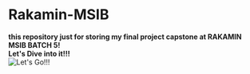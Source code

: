 # Rakamin-MSIB
**this repository just for storing my final project capstone at RAKAMIN MSIB BATCH 5!** </br>
**Let's Dive into it!!!** </br>
![Let's Go!!!](https://media.giphy.com/media/7WvAUvZZTRpSuudobh/giphy.gif)

